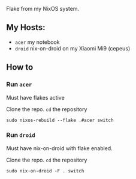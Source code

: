 Flake from my NixOS system.

## My Hosts:
- `acer` my notebook
- `droid` nix-on-droid on my Xiaomi Mi9 (cepeus)

## How to
### Run `acer`
Must have flakes active

Clone the repo. `cd` the repository
```console
sudo nixos-rebuild --flake .#acer switch
```
### Run `droid`
Must have nix-on-droid with flake enabled.

Clone the repo. `cd` the repository
```console
sudo nix-on-droid -F . switch
```